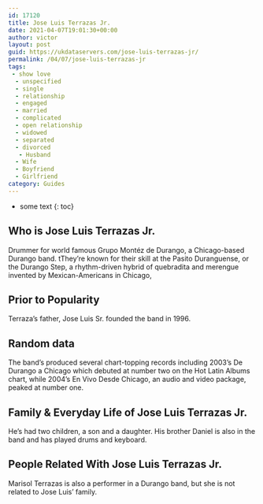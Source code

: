 ```yaml
---
id: 17120
title: Jose Luis Terrazas Jr.
date: 2021-04-07T19:01:30+00:00
author: victor
layout: post
guid: https://ukdataservers.com/jose-luis-terrazas-jr/
permalink: /04/07/jose-luis-terrazas-jr
tags:
 - show love
  - unspecified
  - single
  - relationship
  - engaged
  - married
  - complicated
  - open relationship
  - widowed
  - separated
  - divorced
   - Husband
  - Wife
  - Boyfriend
  - Girlfriend
category: Guides
---
```


* some text
{: toc}


## Who is Jose Luis Terrazas Jr.



Drummer for world famous Grupo Montéz de Durango, a Chicago-based Durango band. tThey&#8217;re known for their skill at the Pasito Duranguense, or the Durango Step, a rhythm-driven hybrid of quebradita and merengue invented by Mexican-Americans in Chicago,

                
                
                
## Prior to Popularity



Terraza&#8217;s father, Jose Luis Sr. founded the band in 1996.

                
                
                
## Random data



The band&#8217;s produced several chart-topping records including 2003&#8217;s De Durango a Chicago which debuted at number two on the Hot Latin Albums chart, while 2004&#8217;s En Vivo Desde Chicago, an audio and video package, peaked at number one.

                
                
                
## Family & Everyday Life of Jose Luis Terrazas Jr.



He&#8217;s had two children, a son and a daughter. His brother Daniel is also in the band and has played drums and keyboard. 

                
                
                
## People Related With Jose Luis Terrazas Jr.



Marisol Terrazas is also a performer in a Durango band, but she is not related to Jose Luis&#8217; family.

                
              
            
          
          
          